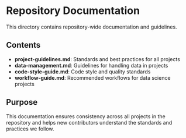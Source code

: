 # Repository Documentation

This directory contains repository-wide documentation and guidelines.

## Contents

- **project-guidelines.md**: Standards and best practices for all projects
- **data-management.md**: Guidelines for handling data in projects
- **code-style-guide.md**: Code style and quality standards
- **workflow-guide.md**: Recommended workflows for data science projects

## Purpose

This documentation ensures consistency across all projects in the repository and helps new contributors understand the standards and practices we follow.